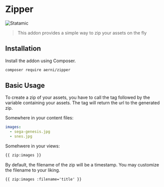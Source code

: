 # Zipper

![Statamic](https://flat.badgen.net/badge/Statamic/3.0+/FF269E)

> This addon provides a simple way to zip your assets on the fly

## Installation
Install the addon using Composer.

```bash
composer require aerni/zipper
```

## Basic Usage

To create a zip of your assets, you have to call the tag followed by the variable containing your assets. The tag will return the url to the generated zip.

Somewhere in your content files:

```yaml
images:
  - sega-genesis.jpg
  - snes.jpg
```

Somehwere in your views:

```html
{{ zip:images }}
```

By default, the filename of the zip will be a timestamp. You may customize the filename to your liking.

```template
{{ zip:images :filename='title' }}
```
